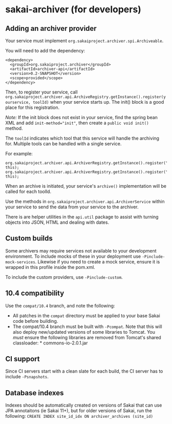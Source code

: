 # sakai-archiver (for developers)

## Adding an archiver provider

Your service must implement `org.sakaiproject.archiver.spi.Archiveable`.

You will need to add the dependency:
````
<dependency>
  <groupId>org.sakaiproject.archiver</groupId>
  <artifactId>archiver-api</artifactId>
  <version>0.2-SNAPSHOT</version>
  <scope>provided</scope>
</dependency>
````

Then, to register your service, call `org.sakaiproject.archiver.api.ArchiveRegistry.getInstance().register(yourservice, toolId)`
when your service starts up. The init() block is a good place for this registration.

*Note:* If the init block does not exist in your service, find the spring bean XML and add `init-method="init"`, then create a `public void init()` method.

The `toolId` indicates which tool that this service will handle the archiving for. Multiple tools can be handled with a single service.

For example:
````
org.sakaiproject.archiver.api.ArchiverRegistry.getInstance().register("sakai.gradebookng", this);
org.sakaiproject.archiver.api.ArchiverRegistry.getInstance().register("sakai.gradebook.tool", this);
````

When an archive is initiated, your service's `archive()` implementation will be called for each toolId.

Use the methods in `org.sakaiproject.archiver.api.ArchiverService` within your service to send the data from your service to the archiver.

There is are helper utilities in the `api.util` package to assist with turning objects into JSON, HTML and dealing with dates.

## Custom builds
Some archivers may require services not available to your development environment. To include mocks of these in your deployment use `-Pinclude-mock-services`. Likewise if you need to create a mock service, ensure it is wrapped in this profile inside the pom.xml.

To include the custom providers, use `-Pinclude-custom`.

## 10.4 compatibility
Use the `compat/10.4` branch, and note the following:

* All patches in the `compat` directory must be applied to your base Sakai code before building.
* The compat/10.4 branch must be built with `-Pcompat`.
    Note that this will also deploy new/updated versions of some libraries to Tomcat. You *must* ensure the following libraries are removed from Tomcat's shared classloader:
        * commons-io-2.0.1.jar

## CI support
Since CI servers start with a clean slate for each build, the CI server has to include `-Psnapshots`.

## Database indexes
Indexes should be automatically created on versions of Sakai that can use JPA annotaitons (ie Sakai 11+), but for older versions of Sakai, run the following:
`CREATE INDEX site_id_idx ON archiver_archives (site_id)`
